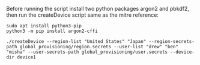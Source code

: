 Before running the script install two python packages argon2 and pbkdf2, then run the createDevice script same as the mitre reference: 

```
sudo apt install python3-pip
python3 -m pip install argon2-cffi

./createDevice --region-list "United States" "Japan" --region-secrets-path global_provisioning/region.secrets --user-list "drew" "ben" "misha" --user-secrets-path global_provisioning/user.secrets --device-dir device1
```

